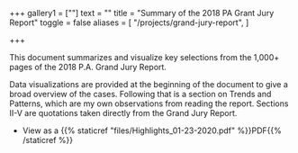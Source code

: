 +++
gallery1 = [""]
text = ""
title = "Summary of the 2018 PA Grant Jury Report"
toggle = false
aliases = [
    "/projects/grand-jury-report",
]

+++

This document summarizes and visualize key selections from the 1,000+ pages of the 2018 P.A. Grand Jury Report. 

Data visualizations are provided at the beginning of the document to give a broad overview of the cases. Following that is a section on
Trends and Patterns, which are my own observations from reading the report. 
Sections II-V are quotations taken directly from the Grand Jury Report.

* View as a {{% staticref "files/Highlights_01-23-2020.pdf" %}}PDF{{% /staticref %}}
